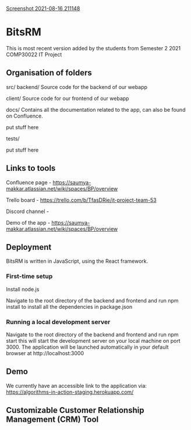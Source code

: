 [Screenshot 2021-08-16 211148](https://user-images.githubusercontent.com/55272244/130385729-2f5c0d34-4268-49c0-9602-3b1123f07cc6.png)
# BitsRM
This is most recent version added by the students from Semester 2 2021 COMP30022 IT Project

## Organisation of folders
src/
backend/
Source code for the backend of our webapp

client/
Source code for our frontend of our webapp

docs/
Contains all the documentation related to the app, can also be found on Confluence.

put stuff here
  
tests/

put stuff here

## Links to tools
Confluence page - https://saumya-makkar.atlassian.net/wiki/spaces/BP/overview

Trello board - https://trello.com/b/TfasDRie/it-project-team-53

Discord channel - 

Demo of the app - https://saumya-makkar.atlassian.net/wiki/spaces/BP/overview


## Deployment
BitsRM is written in JavaScript, using the React framework.

### First-time setup
Install node.js 

Navigate to the root directory of the backend and frontend and run npm install to install all the dependencies in package.json

### Running a local development server

Navigate to the root directory of the backend and frontend and run npm start
this will start the development server on your local machine on port 3000.
The application will be launched automatically in your default browser at http://localhost:3000

## Demo
We currently have an accessible link to the application via: https://algorithms-in-action-staging.herokuapp.com/

## Customizable Customer Relationship Management (CRM) Tool
